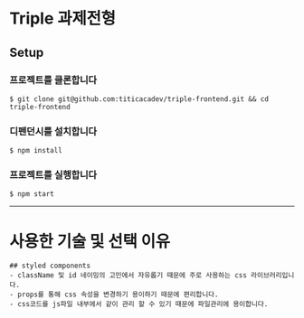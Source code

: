 # Triple 과제전형  

## Setup  
### 프로젝트를 클론합니다  
```
$ git clone git@github.com:titicacadev/triple-frontend.git && cd triple-frontend
```

### 디펜던시를 설치합니다  
```
$ npm install
```

### 프로젝트를 실행합니다  
```
$ npm start
```


***

# 사용한 기술 및 선택 이유
```
## styled components
- className 및 id 네이밍의 고민에서 자유롭기 때문에 주로 사용하는 css 라이브러리입니다.
- props를 통해 css 속성을 변경하기 용이하기 때문에 편리합니다.
- css코드를 js파일 내부에서 같이 관리 할 수 있기 때문에 파일관리에 용이합니다.
```
